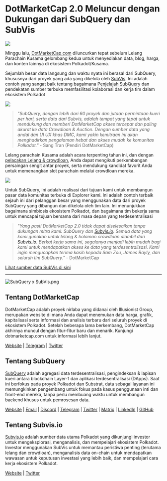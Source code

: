 # DotMarketCap 2.0 Meluncur dengan Dukungan dari SubQuery dan SubVis

![](https://cdn-images-1.medium.com/max/1600/1*fIxEXupCMUaaMsWQbA7zFQ.gif)

Minggu lalu, [DotMarketCap.com](https://dotmarketcap.com/) diluncurkan tepat sebelum Lelang Parachain Kusama gelombang kedua untuk menyediakan data, blog, harga, dan konten lainnya di ekosistem Polkadot/Kusama.

Sejumlah besar data langsung dan waktu nyata ini berasal dari SubQuery, khususnya dari proyek yang ada yang dikelola oleh [SubVis](https://explorer.subquery.network/subquery/subvis-io/kusama-auction). Ini adalah contoh yang sangat baik tentang bagaimana [Penjelajah SubQuery](https://explorer.subquery.network/) dan pendekatan sumber terbuka memfasilitasi kolaborasi dan kerja tim dalam ekosistem Polkadot

![](https://cdn-images-1.medium.com/max/1600/1*-UL84MrIB3TtZBkDPwLMmw.png)

> *"SubQuery, dengan lebih dari 60 proyek dan jutaan permintaan kueri per hari, serta data dari Subvis, adalah tempat yang tepat untuk mendukung dan memberi DotMarketCap akses tercepat dan paling akurat ke data Crowdloan & Auction. Dengan sumber data yang andal dan UI UX khas DMC, kami yakin kemitraan ini akan menghadirkan pengalaman hebat dan akses mudah ke komunitas Polkadot."* - Sang Tran (Pendiri DotMarketCap)

Lelang parachain Kusama adalah acara terpenting tahun ini, dan dengan [ pelacakan Lelang & crowdloan](https://dotmarketcap.com/auction), Anda dapat mengikuti perkembangan persaingan sengit antar proyek, serta mendukung kandidat favorit Anda untuk memenangkan slot parachain melalui crowdloan mereka.

![](https://cdn-images-1.medium.com/max/1600/1*n_y-1CUv1BcU2bzCs15djA.png)

Untuk SubQuery, ini adalah realisasi dari tujuan kami untuk membangun pasar data komunitas terbuka di Explorer kami. Ini adalah contoh terbaik sejauh ini dari pelanggan besar yang menggunakan data dari proyek SubQuery yang dibangun dan dikelola oleh tim lain. Ini menunjukkan bagaimana simbiosis ekosistem Polkadot, dan bagaimana tim bekerja sama untuk mencapai tujuan bersama dari masa depan yang terdesentralisasi

> *"Yang pasti DotMarketCap 2.0 tidak dapat diselesaikan tanpa dukungan mitra kami: SubQuery dan [Subvis.io](http://subvis.io/). Semua data yang kami gunakan untuk lelang & halaman crowdloan diambil dari [Subvis.io](http://subvis.io/). Berkat kerja sama ini, segalanya menjadi lebih mudah bagi kami untuk mendapatkan akses ke data yang terdesentralisasi. Kami ingin mengucapkan terima kasih kepada Sam Zou, James Bayly, dan seluruh tim SubQuery."* - DotMarketCap

[Lihat sumber data SubVis di sini](https://explorer.subquery.network/subquery/subvis-io/kusama-auction)

---

![SubQuery x SubVis.png](https://cdn-images-1.medium.com/max/1600/1*ZOtmJdlgr-5H4BAt2gVKLw.png)

## **Tentang DotMarketCap**

DotMarketCap adalah proyek nirlaba yang didanai oleh Illusionist Group, merupakan website di mana Anda dapat menemukan data harga, grafik, kapitalisasi serta informasi dan analisis terbaru dari seluruh proyek di ekosistem Polkadot. Setelah beberapa lama berkembang, DotMarketCap akhirnya muncul dengan fitur-fitur baru dan menarik. Kunjungi dotmarketcap.com untuk informasi lebih lanjut.

[Website](http://dotmarketcap.com/) | [Telegram](https://t.me/DotMarketCap_ANN) | [Twitter](https://twitter.com/DotMarketCap?ref_src=twsrc%5Egoogle%7Ctwcamp%5Eserp%7Ctwgr%5Eauthor)

## **Tentang SubQuery**

[SubQuery](https://subquery.network/) adalah agregasi data terdesentralisasi, pengindeksan & lapisan kueri antara blockchain Layer-1 dan aplikasi terdesentralisasi (DApps). Saat ini berfokus pada proyek Polkadot dan Substrat, data sebagai layanan ini memungkinkan pengembang untuk fokus pada kasus penggunaan inti dan front-end mereka, tanpa perlu membuang waktu untuk membangun backend khusus untuk pemrosesan data.

[Website](https://subquery.network/) | [Email](mailto:hello@subquery.network) | [Discord](https://discord.com/invite/78zg8aBSMG) | [Telegram](https://t.me/subquerynetwork) | [Twitter](https://twitter.com/subquerynetwork) | [Matrix](https://matrix.to/#/#subquery:matrix.org) | [LinkedIn](https://www.linkedin.com/company/subquery) | [GitHub](https://github.com/subquery)

## **Tentang Subvis.io**

[Subvis.io](https://dotmarketcap.com/blog-detail/541/Subvis.io) adalah sumber data utama Polkadot yang dikunjungi investor untuk mengeksplorasi, menganalisis, dan mempelajari ekosistem Polkadot. Investor menggunakan SubVis untuk memantau peristiwa penting (terutama lelang dan crowdloan), menganalisis data on-chain untuk mendapatkan wawasan untuk keputusan investasi yang lebih baik, dan mempelajari cara kerja ekosistem Polkadot.

[Website](https://www.subvis.io/) | [Twitter](https://twitter.com/subvisioapp)
